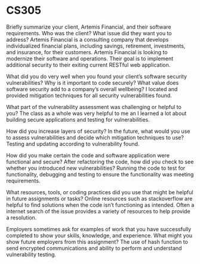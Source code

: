 
# CS305

Briefly summarize your client, Artemis Financial, and their software requirements. Who was the client? What issue did they want you to address?
  Artemis Financial is a consulting company that develops individualized financial plans, including savings, retirement, investments, and insurance, for their customers. Artemis Financial is looking to modernize their software and operations. Their goal is to implement additional security to their exiting current RESTful web application. 

What did you do very well when you found your client’s software security vulnerabilities? Why is it important to code securely? What value does software security add to a company’s overall wellbeing?
  I located and provided mitigation techniques for all security vulnerabilities found. 

What part of the vulnerability assessment was challenging or helpful to you?
  The class as a whole was very helpful to me an I learned a lot about building secure applications and testing for vulnerabilities. 

How did you increase layers of security? In the future, what would you use to assess vulnerabilities and decide which mitigation techniques to use?
	Testing and updating according to vulnerability found. 

How did you make certain the code and software application were functional and secure? After refactoring the code, how did you check to see whether you introduced new vulnerabilities?
  Running the code to test for functionality, debugging and testing to ensure the functionality was meeting requirements. 

What resources, tools, or coding practices did you use that might be helpful in future assignments or tasks?
  Online resources such as stackoverflow are helpful to find solutions when the code isn’t functioning as intended. Often a internet search of the issue provides a variety of resources to help provide a resolution. 

Employers sometimes ask for examples of work that you have successfully completed to show your skills, knowledge, and experience. What might you show future employers from this assignment?
	The use of hash function to send encrypted communications and ability to perform and understand vulnerability testing. 
